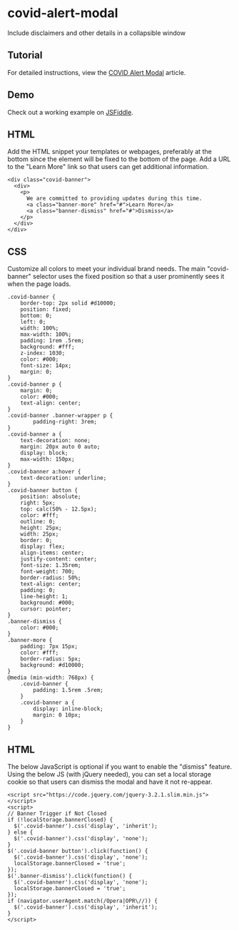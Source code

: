 # covid-alert-modal
Include disclaimers and other details in a collapsible window

## Tutorial

For detailed instructions, view the [COVID Alert Modal](http://www.covidresponse19.com/free-website-tools/covid-alert-modal.stml) article.

## Demo

Check out a working example on [JSFiddle](https://jsfiddle.net/solodev/73oyvgah/).

## HTML

Add the HTML snippet your templates or webpages, preferably at the bottom since the element will be fixed to the bottom of the page. Add a URL to the "Learn More" link so that users can get additional information.

```
<div class="covid-banner">
  <div>
    <p>
      We are committed to providing updates during this time.
      <a class="banner-more" href="#">Learn More</a>
      <a class="banner-dismiss" href="#">Dismiss</a>
    </p>
  </div>
</div>
```


## CSS

Customize all colors to meet your individual brand needs. The main "covid-banner" selector uses the fixed position so that a user prominently sees it when the page loads.

```
.covid-banner {
	border-top: 2px solid #d10000;
	position: fixed;
	bottom: 0;
	left: 0;
	width: 100%;
	max-width: 100%;
	padding: 1rem .5rem;
	background: #fff;
	z-index: 1030;
	color: #000;
	font-size: 14px;
	margin: 0;
}
.covid-banner p {
	margin: 0;
	color: #000;
	text-align: center;
}
.covid-banner .banner-wrapper p {
		padding-right: 3rem;
}
.covid-banner a {
	text-decoration: none;
	margin: 20px auto 0 auto;
	display: block;
	max-width: 150px;
}
.covid-banner a:hover {
	text-decoration: underline;
}
.covid-banner button {
	position: absolute;
	right: 5px;
	top: calc(50% - 12.5px);
	color: #fff;
	outline: 0;
	height: 25px;
	width: 25px;
	border: 0;
	display: flex;
	align-items: center;
	justify-content: center;
	font-size: 1.35rem;
	font-weight: 700;
	border-radius: 50%;
	text-align: center;
	padding: 0;
	line-height: 1;
	background: #000;
	cursor: pointer;
}
.banner-dismiss {
	color: #000;
}
.banner-more {
	padding: 7px 15px;
	color: #fff;
	border-radius: 5px;
	background: #d10000;
}
@media (min-width: 768px) {
	.covid-banner {
		padding: 1.5rem .5rem;
	}
	.covid-banner a {
		display: inline-block;
		margin: 0 10px;
	}
}
```

## HTML

The below JavaScript is optional if you want to enable the "dismiss" feature. Using the below JS (with jQuery needed), you can set a local storage cookie so that users can dismiss the modal and have it not re-appear.

```
<script src="https://code.jquery.com/jquery-3.2.1.slim.min.js"></script>
<script>
// Banner Trigger if Not Closed
if (!localStorage.bannerClosed) {
  $('.covid-banner').css('display', 'inherit');
} else {
  $('.covid-banner').css('display', 'none');
}
$('.covid-banner button').click(function() {
  $('.covid-banner').css('display', 'none');
  localStorage.bannerClosed = 'true';
});
$('.banner-dismiss').click(function() {
  $('.covid-banner').css('display', 'none');
  localStorage.bannerClosed = 'true';
});
if (navigator.userAgent.match(/Opera|OPR\//)) {
  $('.covid-banner').css('display', 'inherit');
}
</script>
```


